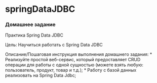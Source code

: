 # springDataJDBC

### Домашнее задание
Практика Spring Data JDBC

Цель:
    Научиться работать с Spring Data JDBC

Описание/Пошаговая инструкция выполнения домашнего задания:
    * Реализуйте простой веб-сервис, который предоставляет CRUD операции для работы с одной сущностью (можете взять любую: пользователь, продукт, товар и т.д.);
    * Работу с базой данных реализовать на Spring Data Jdbc;
